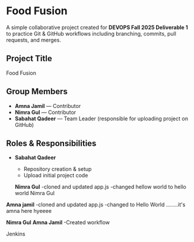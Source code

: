 # Food Fusion 

A simple collaborative project created for **DEVOPS Fall 2025 Deliverable 1** to practice Git & GitHub workflows including branching, commits, pull requests, and merges.


##  Project Title
Food Fusion


## Group Members
- **Amna Jamil** — Contributor  
- **Nimra Gul** — Contributor  
- **Sabahat Qadeer** — Team Leader (responsible for uploading project on GitHub)  



##  Roles & Responsibilities
- **Sabahat Qadeer**  
  - Repository creation & setup  
  - Upload initial project code  

  **Nimra Gul** 
  -cloned and updated app.js 
  -changed hellow world to hello world Nimra Gul

 **Amna jamil** 
  -cloned and updated app.js 
  -changed to Hello World ........it's amna here hyeeee

   **Nimra Gul** **Amna Jamil** 
  -Created workflow

  Jenkins

 
  
